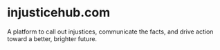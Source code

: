 # injusticehub.com
A platform to call out injustices, communicate the facts, and drive action toward a better, brighter future.
